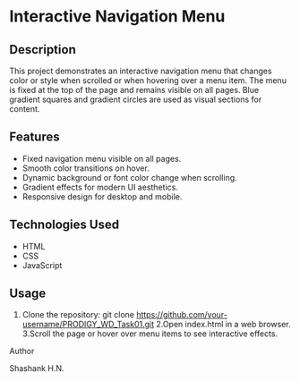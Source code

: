 # Interactive Navigation Menu

## Description
This project demonstrates an interactive navigation menu that changes color or style when scrolled or when hovering over a menu item. The menu is fixed at the top of the page and remains visible on all pages. Blue gradient squares and gradient circles are used as visual sections for content.

## Features
- Fixed navigation menu visible on all pages.
- Smooth color transitions on hover.
- Dynamic background or font color change when scrolling.
- Gradient effects for modern UI aesthetics.
- Responsive design for desktop and mobile.

## Technologies Used
- HTML
- CSS
- JavaScript

## Usage
1. Clone the repository:
git clone https://github.com/your-username/PRODIGY_WD_Task01.git
2.Open index.html in a web browser.
3.Scroll the page or hover over menu items to see interactive effects.

Author

Shashank H.N.

